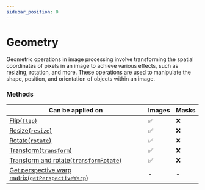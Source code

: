 ```yaml
---
sidebar_position: 0
---
```


# Geometry

Geometric operations in image processing involve transforming the spatial coordinates of pixels in an image to achieve various effects, such as resizing, rotation, and more. These operations are used to manipulate the shape, position, and orientation of objects within an image.

### Methods

| Can be applied on                                                                                                        | Images  | Masks    |
| ------------------------------------------------------------------------------------------------------------------------ | ------- | -------- |
| [Flip(`flip`)](./flip 'internal link on flip')                                                                           | &#9989; | &#10060; |
| [Resize(`resize`)](./resize 'internal link on resize')                                                                   | &#9989; | &#10060; |
| [Rotate(`rotate`)](./rotate 'internal link on rotate')                                                                   | &#9989; | &#10060; |
| [Transform(`transform`)](./transform 'internal link on transform')                                                       | &#9989; | &#10060; |
| [Transform and rotate(`transformRotate`)](./transform-and-rotate 'internal link on transformRotate')                     | &#9989; | &#10060; |
| [Get perspective warp matrix(`getPerspectiveWarp`)](./get-perspective-warp-matrix 'internal link on getPerspectiveWarp') | -       | -        |


